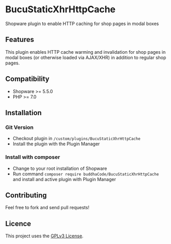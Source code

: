 # BucuStaticXhrHttpCache
Shopware plugin to enable HTTP caching for shop pages in modal boxes

## Features
This plugin enables HTTP cache warming and invalidation for shop pages in modal boxes (or otherwise loaded via AJAX/XHR) in addition to regular shop pages.

## Compatibility
* Shopware >= 5.5.0
* PHP >= 7.0

## Installation

### Git Version
* Checkout plugin in `/custom/plugins/BucuStaticXhrHttpCache`
* Install the plugin with the Plugin Manager

### Install with composer
* Change to your root installation of Shopware
* Run command `composer require buddhaCode/BucuStaticXhrHttpCache` and install and active plugin with Plugin Manager 

## Contributing
Feel free to fork and send pull requests!

## Licence
This project uses the [GPLv3 License](LICENCE).
